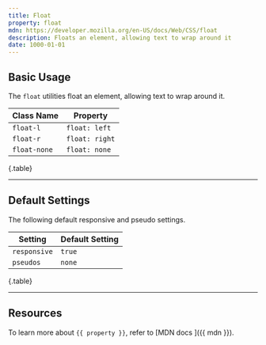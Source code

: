 ```yaml
---
title: Float
property: float
mdn: https://developer.mozilla.org/en-US/docs/Web/CSS/float
description: Floats an element, allowing text to wrap around it
date: 1000-01-01
---
```


## Basic Usage

The `float` utilities float an element, allowing text to wrap around it.

| Class Name   | Property       |
| ------------ | -------------- |
| `float-l`    | `float: left`  |
| `float-r`    | `float: right` |
| `float-none` | `float: none`  |

{.table}

---

## Default Settings

The following default responsive and pseudo settings.

| Setting      | Default Setting |
| ------------ | --------------- |
| `responsive` | `true`          |
| `pseudos`    | `none`          |

{.table}

---

## Resources

To learn more about `{{ property }}`, refer to [MDN docs <i class="far fa-external-link ml-6"></i>]({{ mdn }}).
